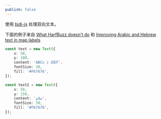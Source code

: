 ```yaml
---
publish: false
---
```


使用 [bidi-js] 处理双向文本。

<script setup>
import Bidi from '../../components/Bidi.vue'
</script>

<Bidi />

下面的例子来自 [What HarfBuzz doesn't do] 和 [Improving Arabic and Hebrew text in map labels]

```ts
const text = new Text({
    x: 50,
    y: 100,
    content: 'ABCג ב אDEF',
    fontSize: 30,
    fill: '#F67676',
});

const text2 = new Text({
    x: 50,
    y: 150,
    content: 'سلام',
    fontSize: 30,
    fill: '#F67676',
});
```

[bidi-js]: https://github.com/lojjic/bidi-js
[Improving Arabic and Hebrew text in map labels]: https://blog.mapbox.com/improving-arabic-and-hebrew-text-in-map-labels-fd184cf5ebd1
[What HarfBuzz doesn't do]: https://harfbuzz.github.io/what-harfbuzz-doesnt-do.html
